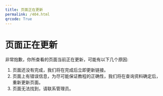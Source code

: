 ```yaml
---
title: 页面正在更新
permalink: /404.html
qrcode: True
---
```


# 页面正在更新
非常抱歉，你所查看的页面当前正在更新，可能有以下几个原因:
1. 页面还没有完成，我们将在完成后立即更新链接。
1. 页面上有错误信息，为尽可能保证教程的正确性，我们将在查询资料确定后，重新更新页面。
1. 页面无法找到，请联系管理员。